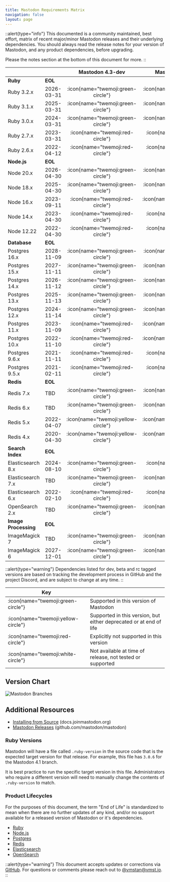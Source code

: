 ```yaml
---
title: Mastodon Requirements Matrix
navigation: false
layout: page
---
```


::alert{type="info"}
This documented is a community maintained, best effort, matrix of recent major/minor Mastodon releases and their underlying dependencies.
You should always read the release notes for your version of Mastodon, and any product dependencies, before upgrading.

Please the notes section at the bottom of this document for more.
::

|                       |             |         **Mastodon 4.3-dev**         |         **Mastodon 4.2-rc1**         |          **Mastodon 4.1.7**          |          **Mastodon 4.0.9**          |         **Mastodon 3.5.13**          |         **Mastodon 3.4.10**          |
|---------------------- |------------ |:-----------------------------------: |:-----------------------------------: |:-----------------------------------: |:-----------------------------------: |:-----------------------------------: |:-----------------------------------: |
| **Ruby**              | **EOL**     |                                      |                                      |                                      |                                      |                                      |                                      |
| Ruby 3.2.x            | 2026-03-31  |  :icon{name="twemoji:green-circle"}  |  :icon{name="twemoji:green-circle"}  |   :icon{name="twemoji:red-circle"}   |  :icon{name="twemoji:white-circle"}  |  :icon{name="twemoji:white-circle"}  |  :icon{name="twemoji:white-circle"}  |
| Ruby 3.1.x            | 2025-03-31  |  :icon{name="twemoji:green-circle"}  |  :icon{name="twemoji:green-circle"}  |   :icon{name="twemoji:red-circle"}   |   :icon{name="twemoji:red-circle"}   |   :icon{name="twemoji:red-circle"}   |  :icon{name="twemoji:white-circle"}  |
| Ruby 3.0.x            | 2024-03-31  |  :icon{name="twemoji:green-circle"}  |  :icon{name="twemoji:green-circle"}  |  :icon{name="twemoji:green-circle"}  |  :icon{name="twemoji:green-circle"}  |  :icon{name="twemoji:green-circle"}  |  :icon{name="twemoji:green-circle"}  |
| Ruby 2.7.x            | 2023-03-31  |   :icon{name="twemoji:red-circle"}   |   :icon{name="twemoji:red-circle"}   |  :icon{name="twemoji:green-circle"}  |  :icon{name="twemoji:green-circle"}  |  :icon{name="twemoji:green-circle"}  |  :icon{name="twemoji:green-circle"}  |
| Ruby 2.6.x            | 2022-04-12  |   :icon{name="twemoji:red-circle"}   |   :icon{name="twemoji:red-circle"}   |   :icon{name="twemoji:red-circle"}   |   :icon{name="twemoji:red-circle"}   | :icon{name="twemoji:yellow-circle"}  |  :icon{name="twemoji:green-circle"}  |
| **Node.js**           | **EOL**     |                                      |                                      |                                      |                                      |                                      |                                      |
| Node 20.x             | 2026-04-30  |  :icon{name="twemoji:green-circle"}  |  :icon{name="twemoji:green-circle"}  |  :icon{name="twemoji:white-circle"}  |  :icon{name="twemoji:white-circle"}  |  :icon{name="twemoji:white-circle"}  |  :icon{name="twemoji:white-circle"}  |
| Node 18.x             | 2025-04-30  |  :icon{name="twemoji:green-circle"}  |  :icon{name="twemoji:green-circle"}  |   :icon{name="twemoji:red-circle"}   |   :icon{name="twemoji:red-circle"}   |  :icon{name="twemoji:white-circle"}  |  :icon{name="twemoji:white-circle"}  |
| Node 16.x             | 2023-09-11  |   :icon{name="twemoji:red-circle"}   | :icon{name="twemoji:yellow-circle"}  |  :icon{name="twemoji:green-circle"}  |  :icon{name="twemoji:green-circle"}  |  :icon{name="twemoji:green-circle"}  |  :icon{name="twemoji:green-circle"}  |
| Node 14.x             | 2023-04-30  |   :icon{name="twemoji:red-circle"}   |   :icon{name="twemoji:red-circle"}   |  :icon{name="twemoji:green-circle"}  |  :icon{name="twemoji:green-circle"}  |  :icon{name="twemoji:green-circle"}  |  :icon{name="twemoji:green-circle"}  |
| Node 12.22            | 2022-04-30  |   :icon{name="twemoji:red-circle"}   |   :icon{name="twemoji:red-circle"}   |   :icon{name="twemoji:red-circle"}   |   :icon{name="twemoji:red-circle"}   |  :icon{name="twemoji:green-circle"}  |  :icon{name="twemoji:green-circle"}  |
| **Database**          | **EOL**     |                                      |                                      |                                      |                                      |                                      |                                      |
| Postgres 16.x         | 2028-11-09  |  :icon{name="twemoji:green-circle"}  |  :icon{name="twemoji:white-circle"}  |  :icon{name="twemoji:white-circle"}  |  :icon{name="twemoji:white-circle"}  |  :icon{name="twemoji:white-circle"}  |  :icon{name="twemoji:white-circle"}  |
| Postgres 15.x         | 2027-11-11  |  :icon{name="twemoji:green-circle"}  |  :icon{name="twemoji:green-circle"}  |  :icon{name="twemoji:green-circle"}  |  :icon{name="twemoji:green-circle"}  |  :icon{name="twemoji:white-circle"}  |  :icon{name="twemoji:white-circle"}  |
| Postgres 14.x         | 2026-11-12  |  :icon{name="twemoji:green-circle"}  |  :icon{name="twemoji:green-circle"}  |  :icon{name="twemoji:green-circle"}  |  :icon{name="twemoji:green-circle"}  |  :icon{name="twemoji:green-circle"}  |  :icon{name="twemoji:white-circle"}  |
| Postgres 13.x         | 2025-11-13  |  :icon{name="twemoji:green-circle"}  |  :icon{name="twemoji:green-circle"}  |  :icon{name="twemoji:green-circle"}  |  :icon{name="twemoji:green-circle"}  |  :icon{name="twemoji:green-circle"}  |  :icon{name="twemoji:green-circle"}  |
| Postgres 12.x         | 2024-11-14  |  :icon{name="twemoji:green-circle"}  |  :icon{name="twemoji:green-circle"}  |  :icon{name="twemoji:green-circle"}  |  :icon{name="twemoji:green-circle"}  |  :icon{name="twemoji:green-circle"}  |  :icon{name="twemoji:green-circle"}  |
| Postgres 11.x         | 2023-11-09  |   :icon{name="twemoji:red-circle"}   | :icon{name="twemoji:yellow-circle"}  |  :icon{name="twemoji:green-circle"}  |  :icon{name="twemoji:green-circle"}  |  :icon{name="twemoji:green-circle"}  |  :icon{name="twemoji:green-circle"}  |
| Postgres 10.x         | 2022-11-10  |   :icon{name="twemoji:red-circle"}   | :icon{name="twemoji:yellow-circle"}  | :icon{name="twemoji:yellow-circle"}  | :icon{name="twemoji:yellow-circle"}  |  :icon{name="twemoji:green-circle"}  |  :icon{name="twemoji:green-circle"}  |
| Postgres 9.6.x        | 2021-11-11  |   :icon{name="twemoji:red-circle"}   |   :icon{name="twemoji:red-circle"}   |   :icon{name="twemoji:red-circle"}   |   :icon{name="twemoji:red-circle"}   | :icon{name="twemoji:yellow-circle"}  |  :icon{name="twemoji:green-circle"}  |
| Postgres 9.5.x        | 2021-02-11  |   :icon{name="twemoji:red-circle"}   |   :icon{name="twemoji:red-circle"}   |   :icon{name="twemoji:red-circle"}   |   :icon{name="twemoji:red-circle"}   | :icon{name="twemoji:yellow-circle"}  | :icon{name="twemoji:yellow-circle"}  |
| **Redis**             | **EOL**     |                                      |                                      |                                      |                                      |                                      |                                      |
| Redis 7.x             | TBD         |  :icon{name="twemoji:green-circle"}  |  :icon{name="twemoji:green-circle"}  |  :icon{name="twemoji:green-circle"}  |  :icon{name="twemoji:green-circle"}  |  :icon{name="twemoji:white-circle"}  |  :icon{name="twemoji:white-circle"}  |
| Redis 6.x             | TBD         |  :icon{name="twemoji:green-circle"}  |  :icon{name="twemoji:green-circle"}  |  :icon{name="twemoji:green-circle"}  |  :icon{name="twemoji:green-circle"}  |  :icon{name="twemoji:green-circle"}  |  :icon{name="twemoji:white-circle"}  |
| Redis 5.x             | 2022-04-07  | :icon{name="twemoji:yellow-circle"}  | :icon{name="twemoji:yellow-circle"}  | :icon{name="twemoji:yellow-circle"}  |  :icon{name="twemoji:green-circle"}  |  :icon{name="twemoji:green-circle"}  |  :icon{name="twemoji:green-circle"}  |
| Redis 4.x             | 2020-04-30  | :icon{name="twemoji:yellow-circle"}  | :icon{name="twemoji:yellow-circle"}  | :icon{name="twemoji:yellow-circle"}  | :icon{name="twemoji:yellow-circle"}  |  :icon{name="twemoji:green-circle"}  |  :icon{name="twemoji:green-circle"}  |
| **Search Index**      | **EOL**     |                                      |                                      |                                      |                                      |                                      |                                      |
| Elasticsearch 8.x     | 2024-08-10  |  :icon{name="twemoji:green-circle"}  |   :icon{name="twemoji:red-circle"}   |   :icon{name="twemoji:red-circle"}   |   :icon{name="twemoji:red-circle"}   |   :icon{name="twemoji:red-circle"}   |  :icon{name="twemoji:white-circle"}  |
| Elasticsearch 7.x     | TBD         |  :icon{name="twemoji:green-circle"}  |  :icon{name="twemoji:green-circle"}  |  :icon{name="twemoji:green-circle"}  |  :icon{name="twemoji:green-circle"}  |  :icon{name="twemoji:green-circle"}  |  :icon{name="twemoji:green-circle"}  |
| Elasticsearch 6.x     | 2022-02-10  |   :icon{name="twemoji:red-circle"}   |   :icon{name="twemoji:red-circle"}   |   :icon{name="twemoji:red-circle"}   |   :icon{name="twemoji:red-circle"}   |   :icon{name="twemoji:red-circle"}   |  :icon{name="twemoji:green-circle"}  |
| OpenSearch 2.x        | TBD         |  :icon{name="twemoji:green-circle"}  |  :icon{name="twemoji:green-circle"}  |  :icon{name="twemoji:green-circle"}  |   :icon{name="twemoji:red-circle"}   |  :icon{name="twemoji:white-circle"}  |  :icon{name="twemoji:white-circle"}  |
| **Image Processing**  | **EOL**     |                                      |                                      |                                      |                                      |                                      |                                      |
| ImageMagick 7         | TBD         |  :icon{name="twemoji:green-circle"}  |  :icon{name="twemoji:green-circle"}  |  :icon{name="twemoji:green-circle"}  |  :icon{name="twemoji:green-circle"}  |  :icon{name="twemoji:green-circle"}  |  :icon{name="twemoji:green-circle"}  |
| ImageMagick 6         | 2027-12-01  |  :icon{name="twemoji:green-circle"}  |  :icon{name="twemoji:green-circle"}  |  :icon{name="twemoji:green-circle"}  |  :icon{name="twemoji:green-circle"}  |  :icon{name="twemoji:green-circle"}  |  :icon{name="twemoji:green-circle"}  |

::alert{type="warning"}
Dependencies listed for dev, beta and rc tagged versions are based on tracking the development process in GitHub and the project Discord, and are subject to change at any time.
::

| Key | |
|---|---|
| :icon{name="twemoji:green-circle"}     | Supported in this version of Mastodon |
| :icon{name="twemoji:yellow-circle"}    | Supported in this version, but either deprecated or at end of life |
| :icon{name="twemoji:red-circle"}       | Explicitly not supported in this version |
| :icon{name="twemoji:white-circle"}     | Not available at time of release, not tested or supported |

## Version Chart

![Mastodon Branches](/mastodon-branches.png)

## Additional Resources

- [Installing from Source](https://docs.joinmastodon.org/admin/install/) (docs.joinmastodon.org)
- [Mastodon Releases](https://github.com/mastodon/mastodon/releases) (github.com/mastodon/mastodon)

### Ruby Versions

Mastodon will have a file called `.ruby-version` in the source code that is the expected target version for that release.
For example, this file has `3.0.6` for the Mastodon 4.1 branch.

It is best practice to run the specific target version in this file.
Administrators who require a different version will need to manually change the contents of `.ruby-version` to match.

### Product Lifecycles

For the purposes of this document, the term "End of Life" is standardized to mean when there are no further updates of any kind, and/or no support available for a released version of Mastodon or it's dependencies.

- [Ruby](https://www.ruby-lang.org/en/downloads/branches/)
- [Node.js](https://github.com/nodejs/release#release-schedule)
- [Postgres](https://www.postgresql.org/support/versioning/)
- [Redis](https://redis.io/docs/about/releases/)
- [Elasticsearch](https://www.elastic.co/support/eol)
- [OpenSearch](https://opensearch.org/releases.html#maintenance-policy)

::alert{type="warning"}
This document accepts updates or corrections via [GitHub](https://github.com/vmstan/mastoreqs). For questions or comments please reach out to [@vmstan@vmst.io](https://vmst.io/@vmstan).
::
